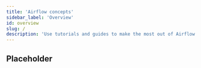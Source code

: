 ```yaml
---
title: 'Airflow concepts'
sidebar_label: 'Overview'
id: overview
slug: /
description: 'Use tutorials and guides to make the most out of Airflow and Astronomer.'
---
```


## Placeholder
